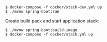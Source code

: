 
```shell
$ docker-compose -f docker/stack-dev.yml up
$ ./mvnw spring-boot:run
```

Create build pack and start application stack:
```shell
$ ./mvnw spring-boot:build-image
$ docker-compose -f docker/stack.yml up
```